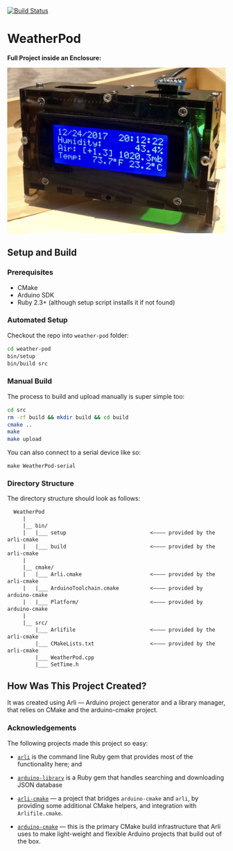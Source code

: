 [![Build Status](https://travis-ci.org/kigster/weather-pod.svg?branch=master)](https://travis-ci.org/kigster/weather-pod)

# WeatherPod

**Full Project inside an Enclosure:**

![screen](doc/weather-pod.jpg)

## Setup and Build

### Prerequisites 

 * CMake
 * Arduino SDK
 * Ruby 2.3+ (although setup script installs it if not found)

### Automated Setup

Checkout the repo into `weather-pod` folder:

```bash
cd weather-pod
bin/setup
bin/build src
```

### Manual Build

The process to build and upload manually is super simple too:

```bash
cd src
rm -rf build && mkdir build && cd build
cmake ..
make 
make upload
```

You can also connect to a serial device like so:

```
make WeatherPod-serial
```

### Directory Structure 

The directory structure should look as follows:

```
  WeatherPod
     |
     |__ bin/
     |   |___ setup                           <———— provided by the arli-cmake
     |   |___ build                           <———— provided by the arli-cmake
     |
     |__ cmake/
     |   |___ Arli.cmake                      <———— provided by the arli-cmake 
     |   |___ ArduinoToolchain.cmake          <———— provided by arduino-cmake 
     |   |___ Platform/                       <———— provided by arduino-cmake
     |
     |__ src/
         |___ Arlifile                        <———— provided by the arli-cmake
         |___ CMakeLists.txt                  <———— provided by the arli-cmake
         |___ WeatherPod.cpp
         |___ SetTime.h

```

## How Was This Project Created?

It was created using Arli — Arduino project generator and a library manager, that relies on CMake and the arduino-cmake project. 

### Acknowledgements

The following projects made this project so easy:

 * [`arli`](https://github.com/kigster/arli) is the command line Ruby gem that provides most of the functionality here; and

 * [`arduino-library`](https://github.com/kigster/arduino-library) is a Ruby gem that handles searching and downloading JSON database

 * [`arli-cmake`](https://github.com/kigster/arli-cmake) — a project that bridges `arduino-cmake` and `arli`, by providing some additional CMake helpers, and integration with `Arlifile.cmake`.

 * [`arduino-cmake`](https://github.com/arduino-cmake/arduino-cmake) — this is the primary CMake build infrastructure that Arli uses to make light-weight and flexible Arduino projects that build out of the box.
